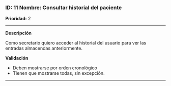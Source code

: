 ### **ID:** 11 Nombre: **Consultar historial del paciente**

**Prioridad:** 2

---

**Descripción**

Como secretario quiero acceder al historial del usuario para ver las entradas almacendas anteriormente.

**Validación**

* Deben mostrarse por orden cronológico
* Tienen que mostrarse todas, sin excepción.

---
